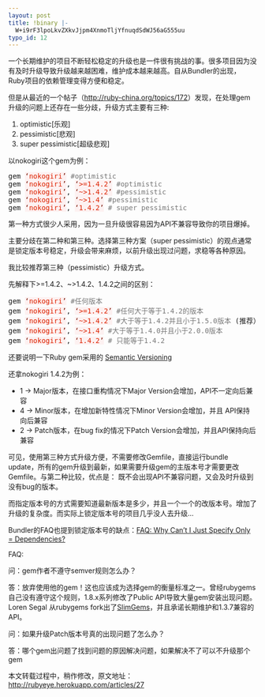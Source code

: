 ```yaml
---
layout: post
title: !binary |-
  W+i9rF3lpoLkvZXkvJjpm4XnmoTljYfnuqdSdWJ56aG555uu
typo_id: 12
---
```

<div class="content">
	<p>
		一个长期维护的项目不断轻松稳定的升级也是一件很有挑战的事。很多项目因为没有及时升级导致升级越来越困难，维护成本越来越高。自从Bundler的出现，Ruby项目的依赖管理变得方便和稳定。</p>
	<p>
		但是从最近的一个帖子（<a href="http://ruby-china.org/topics/172" rel="nofollow">http://ruby-china.org/topics/172</a>）发现，在处理gem升级的问题上还存在一些分歧，升级方式主要有三种:</p>
	<ol>
		<li>
			optimistic[乐观]</li>
		<li>
			pessimistic[悲观]</li>
		<li>
			super pessimistic[超级悲观]</li>
	</ol>
	<p>
		以nokogiri这个gem为例：</p>
	<div class="CodeRay">
		<div class="code">
			<pre>
gem <span style="background-color:rgba(255, 0, 0, 0.046875);"><span style="color:#771100;">&lsquo;</span><span style="color:#dd2200;">nokogiri</span><span style="color:#771100;">&rsquo;</span></span> <span style="margin-top:20px;margin-right:0px;margin-bottom:20px;margin-left:0px;position:relative;color:#777777;">#optimistic</span> 
gem <span style="background-color:rgba(255, 0, 0, 0.046875);"><span style="color:#771100;">&lsquo;</span><span style="color:#dd2200;">nokogiri</span><span style="color:#771100;">&rsquo;</span></span>, <span style="background-color:rgba(255, 0, 0, 0.046875);"><span style="color:#771100;">&lsquo;</span><span style="color:#dd2200;">&gt;=1.4.2</span><span style="color:#771100;">&rsquo;</span></span> <span style="margin-top:20px;margin-right:0px;margin-bottom:20px;margin-left:0px;position:relative;color:#777777;">#optimistic</span> 
gem <span style="background-color:rgba(255, 0, 0, 0.046875);"><span style="color:#771100;">&lsquo;</span><span style="color:#dd2200;">nokogiri</span><span style="color:#771100;">&rsquo;</span></span>, <span style="background-color:rgba(255, 0, 0, 0.046875);"><span style="color:#771100;">&lsquo;</span><span style="color:#dd2200;">~&gt;1.4.2</span><span style="color:#771100;">&rsquo;</span></span> <span style="margin-top:20px;margin-right:0px;margin-bottom:20px;margin-left:0px;position:relative;color:#777777;">#pessimistic</span> 
gem <span style="background-color:rgba(255, 0, 0, 0.046875);"><span style="color:#771100;">&lsquo;</span><span style="color:#dd2200;">nokogiri</span><span style="color:#771100;">&rsquo;</span></span>, <span style="background-color:rgba(255, 0, 0, 0.046875);"><span style="color:#771100;">&lsquo;</span><span style="color:#dd2200;">~&gt;1.4</span><span style="color:#771100;">&rsquo;</span></span> <span style="margin-top:20px;margin-right:0px;margin-bottom:20px;margin-left:0px;position:relative;color:#777777;">#pessimistic</span> 
gem <span style="background-color:rgba(255, 0, 0, 0.046875);"><span style="color:#771100;">&lsquo;</span><span style="color:#dd2200;">nokogiri</span><span style="color:#771100;">&rsquo;</span></span>, <span style="background-color:rgba(255, 0, 0, 0.046875);"><span style="color:#771100;">&lsquo;</span><span style="color:#dd2200;">1.4.2</span><span style="color:#771100;">&rsquo;</span></span> <span style="margin-top:20px;margin-right:0px;margin-bottom:20px;margin-left:0px;position:relative;color:#777777;"># super pessimistic</span> </pre>
		</div>
	</div>
	<p>
		第一种方式很少人采用，因为一旦升级很容易因为API不兼容导致你的项目爆掉。</p>
	<p>
		主要分歧在第二种和第三种。选择第三种方案（super pessimistic）的观点通常是锁定版本号稳定，升级会带来麻烦，以前升级出现过问题，求稳等各种原因。</p>
	<p>
		我比较推荐第三种（pessimistic）升级方式。</p>
	<p>
		先解释下&gt;=1.4.2、~&gt;1.4.2、1.4.2之间的区别：</p>
	<div class="CodeRay">
		<div class="code">
			<pre>
gem <span style="background-color:rgba(255, 0, 0, 0.046875);"><span style="color:#771100;">&lsquo;</span><span style="color:#dd2200;">nokogiri</span><span style="color:#771100;">&rsquo;</span></span> <span style="margin-top:20px;margin-right:0px;margin-bottom:20px;margin-left:0px;position:relative;color:#777777;">#任何版本</span> 
gem <span style="background-color:rgba(255, 0, 0, 0.046875);"><span style="color:#771100;">&lsquo;</span><span style="color:#dd2200;">nokogiri</span><span style="color:#771100;">&rsquo;</span></span>, <span style="background-color:rgba(255, 0, 0, 0.046875);"><span style="color:#771100;">&lsquo;</span><span style="color:#dd2200;">&gt;=1.4.2</span><span style="color:#771100;">&rsquo;</span></span> <span style="margin-top:20px;margin-right:0px;margin-bottom:20px;margin-left:0px;position:relative;color:#777777;">#任何大于等于1.4.2的版本</span> 
gem <span style="background-color:rgba(255, 0, 0, 0.046875);"><span style="color:#771100;">&lsquo;</span><span style="color:#dd2200;">nokogiri</span><span style="color:#771100;">&rsquo;</span></span>, <span style="background-color:rgba(255, 0, 0, 0.046875);"><span style="color:#771100;">&lsquo;</span><span style="color:#dd2200;">~&gt;1.4.2</span><span style="color:#771100;">&rsquo;</span></span> <span style="margin-top:20px;margin-right:0px;margin-bottom:20px;margin-left:0px;position:relative;color:#777777;">#大于等于1.4.2并且小于1.5.0版本</span> (推荐）
gem <span style="background-color:rgba(255, 0, 0, 0.046875);"><span style="color:#771100;">&lsquo;</span><span style="color:#dd2200;">nokogiri</span><span style="color:#771100;">&rsquo;</span></span>, <span style="background-color:rgba(255, 0, 0, 0.046875);"><span style="color:#771100;">&lsquo;</span><span style="color:#dd2200;">~&gt;1.4</span><span style="color:#771100;">&rsquo;</span></span> <span style="margin-top:20px;margin-right:0px;margin-bottom:20px;margin-left:0px;position:relative;color:#777777;">#大于等于1.4.0并且小于2.0.0版本</span> 
gem <span style="background-color:rgba(255, 0, 0, 0.046875);"><span style="color:#771100;">&lsquo;</span><span style="color:#dd2200;">nokogiri</span><span style="color:#771100;">&rsquo;</span></span>, <span style="background-color:rgba(255, 0, 0, 0.046875);"><span style="color:#771100;">&lsquo;</span><span style="color:#dd2200;">1.4.2</span><span style="color:#771100;">&rsquo;</span></span> <span style="margin-top:20px;margin-right:0px;margin-bottom:20px;margin-left:0px;position:relative;color:#777777;"># 只能等于1.4.2</span> </pre>
		</div>
	</div>
	<p>
		还要说明一下Ruby gem采用的&nbsp;<a href="http://semver.org/" rel="nofollow">Semantic Versioning</a></p>
	<p>
		还拿nokogiri 1.4.2为例：</p>
	<ul>
		<li>
			1 &rarr; Major版本，在接口重构情况下Major Version会增加，API不一定向后兼容</li>
		<li>
			4 &rarr; Minor版本，在增加新特性情况下Minor Version会增加，并且 API保持向后兼容</li>
		<li>
			2 &rarr; Patch版本，在bug fix的情况下Patch Version会增加，并且API保持向后兼容</li>
	</ul>
	<p>
		可见，使用第三种方式升级方便，不需要修改Gemfile，直接运行bundle update，所有的gem升级到最新，如果需要升级gem的主版本号才需要更改Gemfile。与第二种比较，优点是： 既不会出现API不兼容问题，又会及时升级到没有bug的版本。</p>
	<p>
		而指定版本号的方式需要知道最新版本是多少，并且一个一个的改版本号。增加了升级的复杂度。而实际上锁定版本号的项目几乎没人去升级&hellip;</p>
	<p>
		Bundler的FAQ也提到锁定版本号的缺点：<a href="http://gembundler.com/rationale.html" rel="nofollow">FAQ: Why Can&rsquo;t I Just Specify Only = Dependencies?</a></p>
	<p>
		FAQ:</p>
	<p>
		问：gem作者不遵守semver规则怎么办？</p>
	<p>
		答：放弃使用他的gem！这也应该成为选择gem的衡量标准之一。曾经rubygems自己没有遵守这个规则，1.8.x系列修改了Public API导致大量gem安装出现问题。 Loren Segal 从rubygems fork出了<a href="http://gnuu.org/2011/06/01/slimgems-a-drop-in-replacement-for-rubygems/" rel="nofollow">SlimGems</a>，并且承诺长期维护和1.3.7兼容的API。</p>
	<p>
		问：如果升级Patch版本号真的出现问题了怎么办？</p>
	<p>
		答：哪个gem出问题了找到问题的原因解决问题，如果解决不了可以不升级那个gem</p>
</div>
<p>
	本文转载过程中，稍作修改，原文地址：<a href="http://rubyeye.herokuapp.com/articles/27" target="_blank">http://rubyeye.herokuapp.com/articles/27</a></p>
